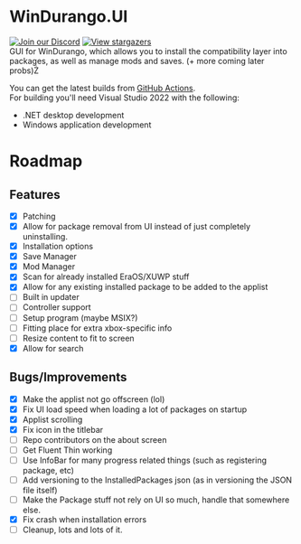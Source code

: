 # WinDurango.UI
[![Join our Discord](https://img.shields.io/discord/1280176159010848790?color=2c9510&label=WinDurango%20Discord&logo=Discord&logoColor=white)](https://discord.gg/mHN2BgH7MR)
[![View stargazers](https://img.shields.io/github/stars/WinDurango-project/WinDurango.UI)](https://github.com/WinDurango-project/WinDurango.UI/stargazers)   
GUI for WinDurango, which allows you to install the compatibility layer into packages, as well as manage mods and saves. (+ more coming later probs)Ż

You can get the latest builds from [GitHub Actions](https://github.com/WinDurango/WinDurango.UI/actions).   
For building you'll need Visual Studio 2022 with the following:
- .NET desktop development
- Windows application development

# Roadmap

## Features
 - [X] Patching
 - [X] Allow for package removal from UI instead of just completely uninstalling.
 - [X] Installation options
 - [X] Save Manager
 - [X] Mod Manager
 - [X] Scan for already installed EraOS/XUWP stuff
 - [X] Allow for any existing installed package to be added to the applist
 - [ ] Built in updater 
 - [ ] Controller support 
 - [ ] Setup program (maybe MSIX?)
 - [ ] Fitting place for extra xbox-specific info
 - [ ] Resize content to fit to screen
 - [X] Allow for search

## Bugs/Improvements
 - [X] Make the applist not go offscreen (lol)
 - [X] Fix UI load speed when loading a lot of packages on startup
 - [X] Applist scrolling
 - [X] Fix icon in the titlebar
 - [ ] Repo contributors on the about screen
 - [ ] Get Fluent Thin working
 - [ ] Use InfoBar for many progress related things (such as registering package, etc) 
 - [ ] Add versioning to the InstalledPackages json (as in versioning the JSON file itself)
 - [ ] Make the Package stuff not rely on UI so much, handle that somewhere else.
 - [X] Fix crash when installation errors
 - [ ] Cleanup, lots and lots of it.
